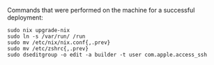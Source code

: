 
Commands that were performed on the machine for a successful deployment:

```shell
sudo nix upgrade-nix
sudo ln -s /var/run/ /run
sudo mv /etc/nix/nix.conf{,.prev}
sudo mv /etc/zshrc{,.prev}
sudo dseditgroup -o edit -a builder -t user com.apple.access_ssh
```
